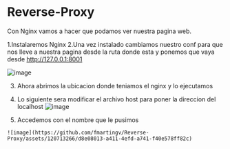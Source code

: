 # Reverse-Proxy

Con Nginx vamos a hacer que podamos ver nuestra pagina web.

  1.Instalaremos Nginx
  2.Una vez instalado cambiamos nuestro conf para que nos lleve a nuestra pagina desde la ruta donde esta y ponemos que vaya desde http://127.0.0.1:8001

  ![image](https://github.com/fmartingv/Reverse-Proxy/assets/120713266/3f5a4d8a-7960-4bdf-9f3e-05bb0e39d313)

  3. Ahora abrimos la ubicacion donde teniamos el nginx y lo ejecutamos
  4. Lo siguiente sera modificar el archivo host para poner la direccion del localhost
     ![image](https://github.com/fmartingv/Reverse-Proxy/assets/120713266/9a7307e5-0e6e-48f6-95b3-22284e7aefaa)

  5. Accedemos con el nombre que le pusimos
     
    ![image](https://github.com/fmartingv/Reverse-Proxy/assets/120713266/d8e08013-a411-4efd-a741-f40e578ff82c)

